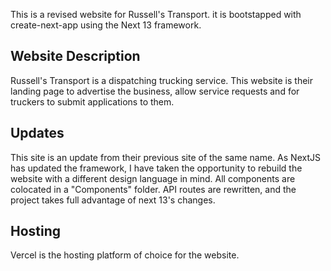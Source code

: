 This is a revised website for Russell's Transport. it is bootstapped with create-next-app using the Next 13 framework.

## Website Description
Russell's Transport is a dispatching trucking service. This website is their landing page to advertise the business, allow service requests and for truckers to submit applications to them.

## Updates
This site is an update from their previous site of the same name. As NextJS has updated the framework, I have taken the opportunity to rebuild the website with a different design language in mind. All components are colocated in a "Components" folder. API routes are rewritten, and the project takes full advantage of next 13's changes.

## Hosting
Vercel is the hosting platform of choice for the website.
